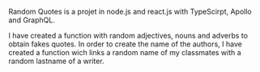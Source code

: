 Random Quotes is a projet in node.js and react.js with TypeScirpt, Apollo and GraphQL.

I have created a function with random adjectives, nouns and adverbs to obtain fakes quotes. In order to create the name of the authors, I have created a function wich links a random name of my classmates with a random lastname of a writer.
